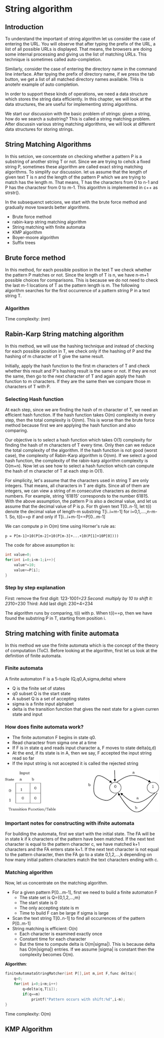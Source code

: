 # String algorithm

## Introduction

To understand the important of string algorithm let us consider the case of entering the URL. You will observe that after typing the prefix of the URL, a list of all possible URLs is displayed. That means, the browsers are doing some internal processing and giving us the list of matching URLs. This technique is sometimes called auto-completion.

Similarly, consider the case of entering the directory name in the command line interface. After tpying the prefix of directory name, if we press the tab button, we get a list of all matched directory names available. THis is anotehr example of auto completion.

In order to support these kinds of operations, we need a data structure which stores the string data efficiently. In this chapter, we will look at the data structures, the are useful for implementing string algorithms.

We start our discussion with the basic problem of strings: given a string, how do we search a substring? This is called a string matching problem. After discussin various string matching algorithms, we will look at different data structures for storing strings.

## String Matching Algorithms

In this setcion, we concentrate on checking whether a pattern P is a substring of another string T or not. Since we are trying to cehck a fixed string P, sometimes these algorithm are called exact string matching algorithms. To simplify our discussion. let us assume that the length of given text T is n and the length of the pattern P which we are trying to match has the length m. That means, T has the characters from 0 to n-1 and P has the charactesr from 0 to m-1. This algorithm is implemented in c++ as strstr().

In the subsequenct setcions, we start with the brute force method and gradually move towards better algorithms.
- Brute force method
- rabin-karp string matching algorithm
- String matching with finite automata
- KMP algorithm
- Boyer-moore algorithm
- Suffix trees

## Brute force method

In this method, for each possible position in the text T we check whether the pattern P matches or not. Since the length of T is n, we have n-m+1 possible choices for comparisons. This is because we do not need to check the last m-1 locations of T as the pattern length is m. The following algorithm searches for the first occurrence of a pattern string P in a text string T.

### Algorithm

Time complexity: (nm)

## Rabin-Karp String matching algorithm

In this method, we will use the hashing technique and instead of checking for each possible position in T, we check only if the hashing of P and the hashing of m character of T give the same result.

Initially, apply the hash function to the first m characters of T and check whether this result and P's hashing result is the same or not. If they are not the same, then go to the next character of T and again apply the hash function to m characters. If they are the same then we compare those m characters of T with P.

### Selecting Hash function

At each step, since we are finding the hash of m character of T, we need an efficient hash function. If the hash function takes O(m) complexity in every step, then the total complexity is O(nm). This is worse than the brute force method because first we are applying the hash function and also comparing.

Our objective is to select a hash function which takes O(1) complexity for finding the hash of m characters of T every time. Only then can we reduce the total complexity of the algorithm. If the hash function is not good (worst case), the complexity of Rabin-Karp algorithm is O(nm). If we select a good hash function, the complexity of the rabin-karp algorithm complexity is O(m+n). Now let us see how to select a hash function which can compute the hash of m character of T at each step in O(1).

For simplicity, let's assume that the characters used in string T are only integers. That means, all characters in T are digits. Since all of them are integers, we can view a string of m consecutive characters as decimal numbers. For example, string '61815' corresponds to the number 61815. With the above assumption, the pattern P is also a decimal value, and let us assume that the decimal value of P is p. For th given text T[0..n-1], let t(i) denote the decimal value of length-m substring T[i..i+m-1] for i=0,1,....,n-m-1. So, t(i)==p if and only if T[i...i+m-1]==P[0...m-1]

We can compute p in O(m) time using Horner's rule as:

`p = P[m-1]+10(P[m-2]+10(P[m-3]+...+10(P[1]+10P[0])))`

The code for above assumption is:
```c
int value=0;
for(int i=0;i<m-1;i++){
    value*=10;
    value+=P[i];
}
```

### Step by step explanation

First: remove the first digit: 123-100*1=23
Second: multiply by 10 to shift it: 23*10=230
Third: Add last digit: 230+4=234

The algorithm runs by comparing, t(i) with p. When t(i)==p, then we have found the substring P in T, starting from position i.

## String matching with finite automata

In this method we use the finite automata which is the concept of the theory of computation (ToC). Before looking at the algorithm, first let us look at the definition of finite automata.

### Finite automata

A finite automaton F is a 5-tuple (Q,q0,A,sigma,delta) where

- Q is the finite set of states
- q0 subset Q is the start state
- A subset Q is a set of accepting states
- sigma is a finite input alphabet
- delta is the transition function that gives the next state for a given curren state and input

### How does finite automata work?

- The finite automaton F begins in state q0.
- Read charactesr from sigma one at a time
- If F is in state q and reads input character a, F moves to state delta(q,d)
- At the end, if its state is in A, then we say, F accepted the input string read so far
- If the input string is not accepted it is called the rejected string

![alt text](image.png)

### Important notes for constructing with ifnite automata

For building the automata, first we start with the initial state. The FA will be in state k if k characters of the pattern have been matched. If the next text character is equal to the pattern character c, we have matched k+1 characters and the FA enters state k+1. If the next text character is not equal to the pattern character, then the FA go to a state 0,1,2,...,k depending on how many initial pattern characters match the text characters ending with c.

### Matching algorithm

Now, let us concentrate on the matching algorithm.

- For a given pattern P[0...m-1], first we need to build a finite automaton F
  - The state set is Q={0,1,2,...,m}
  - The start state is 0
  - The only accepting state is m
  - Time to build F can be large if sigma is large
- Scan the text string T[0..n-1] to find all occurrences of the pattern P[0..m-1]
- String matching is efficient: O(n)
  - Each character is examined exactly once
  - Constant time for each character
  - But the time to compute delta is O(m|sigma|). This is because delta has O(m|sigma|) entries. If we assume |sigma| is constant then the complexity becomes O(m).

**Algorithm**:

```c
finiteAutomataStringMatcher(int P[],int m,int F,func delta){
    q=0;
    for(int i=0;i<m;i++)
        q=delta(q,T[i]);
        if(q==m)
            printf("Pattern occurs with shift:%d",i-m);
}
```

Time complexity: O(m)

## KMP Algorithm